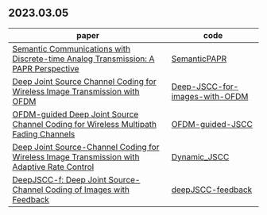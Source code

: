 ## 2023.03.05

| paper                                                        | code                                                         |
| ------------------------------------------------------------ | ------------------------------------------------------------ |
| [Semantic Communications with Discrete-time Analog Transmission: A PAPR Perspective](https://arxiv.org/abs/2208.08342) | [SemanticPAPR](https://github.com/lynshao/SemanticPAPR)      |
| [Deep Joint Source Channel Coding for Wireless Image Transmission with OFDM](https://arxiv.org/pdf/2101.03909.pdf) | [Deep-JSCC-for-images-with-OFDM](https://github.com/mingyuyng/Deep-JSCC-for-images-with-OFDM) |
| [OFDM-guided Deep Joint Source Channel Coding for Wireless Multipath Fading Channels](https://arxiv.org/abs/2109.05194) | [OFDM-guided-JSCC](https://github.com/mingyuyng/OFDM-guided-JSCC) |
| [Deep Joint Source-Channel Coding for Wireless Image Transmission with Adaptive Rate Control](https://arxiv.org/abs/2110.04456) | [Dynamic_JSCC](https://github.com/mingyuyng/Dynamic_JSCC)    |
| [DeepJSCC-f: Deep Joint Source-Channel Coding of Images with Feedback](https://arxiv.org/abs/1911.11174) | [deepJSCC-feedback](https://github.com/kurka/deepJSCC-feedback) |

